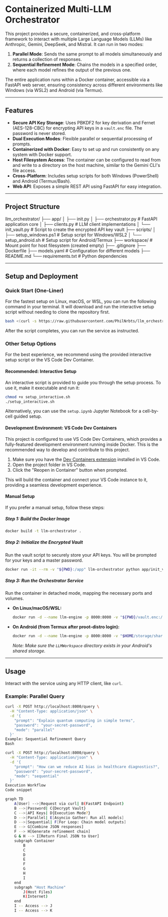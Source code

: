# Containerized Multi-LLM Orchestrator

This project provides a secure, containerized, and cross-platform framework to interact with multiple Large Language Models (LLMs) like Anthropic, Gemini, DeepSeek, and Mistral. It can run in two modes:
1.  **Parallel Mode**: Sends the same prompt to all models simultaneously and returns a collection of responses.
2.  **Sequential Refinement Mode**: Chains the models in a specified order, where each model refines the output of the previous one.

The entire application runs within a Docker container, accessible via a FastAPI web server, ensuring consistency across different environments like Windows (via WSL2) and Android (via Termux).

---

## Features

-   **Secure API Key Storage**: Uses PBKDF2 for key derivation and Fernet (AES-128-CBC) for encrypting API keys in a `vault.enc` file. The password is never stored.
-   **Dual Execution Modes**: Flexible parallel or sequential processing of prompts.
-   **Containerized with Docker**: Easy to set up and run consistently on any system with Docker support.
-   **Host Filesystem Access**: The container can be configured to read from and write to a directory on the host machine, similar to the Gemini CLI's file access.
-   **Cross-Platform**: Includes setup scripts for both Windows (PowerShell) and Android (Termux/Bash).
-   **Web API**: Exposes a simple REST API using FastAPI for easy integration.

---

## Project Structure

llm_orchestrator/
├── app/
│   ├── init.py
│   ├── orchestrator.py      # FastAPI application core
│   ├── clients.py           # LLM client implementations
│   └── init_vault.py        # Script to create the encrypted API key vault
├── scripts/
│   ├── setup_windows.ps1    # Setup script for Windows/WSL2
│   └── setup_android.sh     # Setup script for Android/Termux
├── workspace/               # Mount point for host filesystem (created empty)
├── .gitignore
├── Dockerfile
├── models.yaml              # Configuration for different models
├── README.md
└── requirements.txt         # Python dependencies


---

## Setup and Deployment

### Quick Start (One-Liner)

For the fastest setup on Linux, macOS, or WSL, you can run the following command in your terminal. It will download and run the interactive setup script without needing to clone the repository first.

```bash
bash <(curl -s https://raw.githubusercontent.com/PhilNrbts/llm_orchestrator/master/setup_interactive.sh)
```

After the script completes, you can run the service as instructed.

### Other Setup Options

For the best experience, we recommend using the provided interactive setup script or the VS Code Dev Container.

#### Recommended: Interactive Setup

An interactive script is provided to guide you through the setup process. To use it, make it executable and run it:
```bash
chmod +x setup_interactive.sh
./setup_interactive.sh
```
Alternatively, you can use the `setup.ipynb` Jupyter Notebook for a cell-by-cell guided setup.

#### Development Environment: VS Code Dev Containers

This project is configured to use VS Code Dev Containers, which provides a fully-featured development environment running inside Docker. This is the recommended way to develop and contribute to this project.

1.  Make sure you have the [Dev Containers extension](https://marketplace.visualstudio.com/items?itemName=ms-vscode-remote.remote-containers) installed in VS Code.
2.  Open the project folder in VS Code.
3.  Click the "Reopen in Container" button when prompted.

This will build the container and connect your VS Code instance to it, providing a seamless development experience.

#### Manual Setup

If you prefer a manual setup, follow these steps:

##### Step 1: Build the Docker Image
```bash
docker build -t llm-orchestrator .
```

##### Step 2: Initialize the Encrypted Vault
Run the vault script to securely store your API keys. You will be prompted for your keys and a master password.
```bash
docker run -it --rm -v "${PWD}:/app" llm-orchestrator python app/init_vault.py
```

##### Step 3: Run the Orchestrator Service
Run the container in detached mode, mapping the necessary ports and volumes.
-   **On Linux/macOS/WSL:**
    ```bash
    docker run -d --name llm-engine -p 8000:8000 -v "${PWD}/vault.enc:/vault.enc" -v "${PWD}/models.yaml:/models.yaml" -v "${PWD}/workspace:/workspace" --rm llm-orchestrator
    ```
-   **On Android (from Termux after proot-distro login):**
    ```bash
    docker run -d --name llm-engine -p 8000:8000 -v "$HOME/storage/shared/LLMWorkspace:/workspace" -v "$(pwd)/vault.enc:/vault.enc" -v "$(pwd)/models.yaml:/models.yaml" --rm llm-orchestrator
    ```
    *Note: Make sure the `LLMWorkspace` directory exists in your Android's shared storage.*

---

## Usage

Interact with the service using any HTTP client, like `curl`.

### Example: Parallel Query

```bash
curl -X POST http://localhost:8000/query \
  -H "Content-Type: application/json" \
  -d '{
    "prompt": "Explain quantum computing in simple terms",
    "password": "your-secret-password",
    "mode": "parallel"
  }'
Example: Sequential Refinement Query
Bash

curl -X POST http://localhost:8000/query \
  -H "Content-Type: application/json" \
  -d '{
    "prompt": "How can we reduce AI bias in healthcare diagnostics?",
    "password": "your-secret-password",
    "mode": "sequential"
  }'
Execution Workflow
Code snippet

graph TD
    A[User] -->|Request via curl| B(FastAPI Endpoint)
    B -->|Password| C{Decrypt Vault}
    C -->|API Keys| D{Execution Mode?}
    D -->|Parallel| E[Asyncio Gather: Run all models]
    D -->|Sequential| F[For Loop: Chain model outputs]
    E --> G[Combine JSON responses]
    F --> H[Generate refinement chain]
    G & H --> I[Return Final JSON to User]
    subgraph Container
        B
        C
        D
        E
        F
        G
        H
        I
    end
    subgraph "Host Machine"
        J(Host Files)
        K(Internet)
    end
    I -- Access --> J
    I -- Access --> K

```
